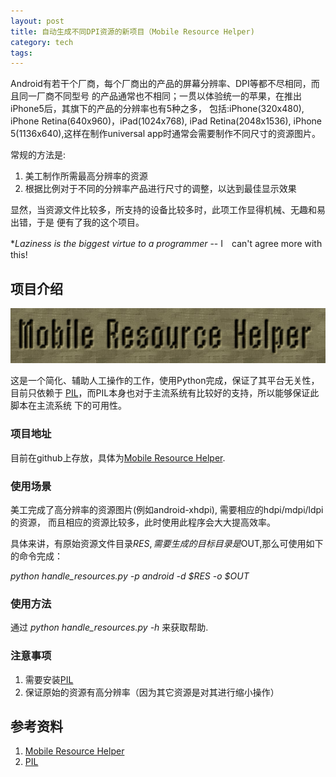 ```yaml
---
layout: post
title: 自动生成不同DPI资源的新项目（Mobile Resource Helper)
category: tech
tags: 
---
```


Android有若干个厂商，每个厂商出的产品的屏幕分辨率、DPI等都不尽相同，而且同一厂商不同型号
的产品通常也不相同；一贯以体验统一的苹果，在推出iPhone5后，其旗下的产品的分辨率也有5种之多，
包括:iPhone(320x480), iPhone Retina(640x960)，iPad(1024x768), iPad Retina(2048x1536),
iPhone 5(1136x640),这样在制作universal app时通常会需要制作不同尺寸的资源图片。

常规的方法是:

1. 美工制作所需最高分辨率的资源
2. 根据比例对于不同的分辨率产品进行尺寸的调整，以达到最佳显示效果

显然，当资源文件比较多，所支持的设备比较多时，此项工作显得机械、无趣和易出错，于是
便有了我的这个项目。

**Laziness is the biggest virtue to a programmer*  -- I　can't agree more with this!

## 项目介绍

![Logo](/assets/images/helper_logo.png)

这是一个简化、辅助人工操作的工作，使用Python完成，保证了其平台无关性，目前只依赖于
[PIL][PIL]，而PIL本身也对于主流系统有比较好的支持，所以能够保证此脚本在主流系统
下的可用性。

### 项目地址

目前在github上存放，具体为[Mobile Resource Helper][mobile_resource_helper]. 

### 使用场景

美工完成了高分辨率的资源图片(例如android-xhdpi), 需要相应的hdpi/mdpi/ldpi的资源，
而且相应的资源比较多，此时使用此程序会大大提高效率。

具体来讲，有原始资源文件目录$RES, 需要生成的目标目录是$OUT,那么可使用如下的命令完成：

*python handle_resources.py -p android -d $RES -o $OUT*

### 使用方法

通过 *python handle_resources.py -h* 来获取帮助.


### 注意事项

1. 需要安装[PIL][PIL]
2. 保证原始的资源有高分辨率（因为其它资源是对其进行缩小操作）




## 参考资料
1. [Mobile Resource Helper][mobile_resource_helper]
2. [PIL][PIL]


[mobile_resource_helper]:https://github.com/towerjoo/mobile_resource_helper
[PIL]:http://www.pythonware.com/products/pil/

